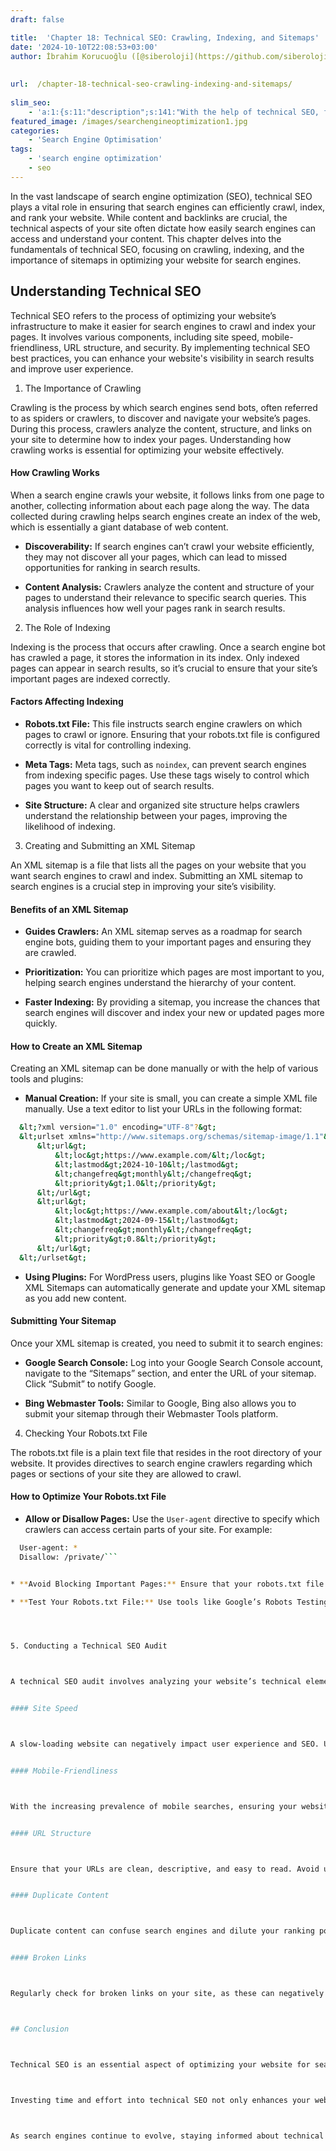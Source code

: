 ```yaml
---
draft: false

title:  'Chapter 18: Technical SEO: Crawling, Indexing, and Sitemaps'
date: '2024-10-10T22:08:53+03:00'
author: İbrahim Korucuoğlu ([@siberoloji](https://github.com/siberoloji))
 
 
url:  /chapter-18-technical-seo-crawling-indexing-and-sitemaps/
 
slim_seo:
    - 'a:1:{s:11:"description";s:141:"With the help of technical SEO, focusing on crawling, indexing, and the importance of sitemaps in optimizing your website for search engines.";}'
featured_image: /images/searchengineoptimization1.jpg
categories:
    - 'Search Engine Optimisation'
tags:
    - 'search engine optimization'
    - seo
---
```



In the vast landscape of search engine optimization (SEO), technical SEO plays a vital role in ensuring that search engines can efficiently crawl, index, and rank your website. While content and backlinks are crucial, the technical aspects of your site often dictate how easily search engines can access and understand your content. This chapter delves into the fundamentals of technical SEO, focusing on crawling, indexing, and the importance of sitemaps in optimizing your website for search engines.



## Understanding Technical SEO



Technical SEO refers to the process of optimizing your website’s infrastructure to make it easier for search engines to crawl and index your pages. It involves various components, including site speed, mobile-friendliness, URL structure, and security. By implementing technical SEO best practices, you can enhance your website's visibility in search results and improve user experience.



1. The Importance of Crawling



Crawling is the process by which search engines send bots, often referred to as spiders or crawlers, to discover and navigate your website’s pages. During this process, crawlers analyze the content, structure, and links on your site to determine how to index your pages. Understanding how crawling works is essential for optimizing your website effectively.


#### How Crawling Works



When a search engine crawls your website, it follows links from one page to another, collecting information about each page along the way. The data collected during crawling helps search engines create an index of the web, which is essentially a giant database of web content.


* **Discoverability:** If search engines can’t crawl your website efficiently, they may not discover all your pages, which can lead to missed opportunities for ranking in search results.

* **Content Analysis:** Crawlers analyze the content and structure of your pages to understand their relevance to specific search queries. This analysis influences how well your pages rank in search results.




2. The Role of Indexing



Indexing is the process that occurs after crawling. Once a search engine bot has crawled a page, it stores the information in its index. Only indexed pages can appear in search results, so it’s crucial to ensure that your site’s important pages are indexed correctly.


#### Factors Affecting Indexing


* **Robots.txt File:** This file instructs search engine crawlers on which pages to crawl or ignore. Ensuring that your robots.txt file is configured correctly is vital for controlling indexing.

* **Meta Tags:** Meta tags, such as `noindex`, can prevent search engines from indexing specific pages. Use these tags wisely to control which pages you want to keep out of search results.

* **Site Structure:** A clear and organized site structure helps crawlers understand the relationship between your pages, improving the likelihood of indexing.




3. Creating and Submitting an XML Sitemap



An XML sitemap is a file that lists all the pages on your website that you want search engines to crawl and index. Submitting an XML sitemap to search engines is a crucial step in improving your site’s visibility.


#### Benefits of an XML Sitemap


* **Guides Crawlers:** An XML sitemap serves as a roadmap for search engine bots, guiding them to your important pages and ensuring they are crawled.

* **Prioritization:** You can prioritize which pages are most important to you, helping search engines understand the hierarchy of your content.

* **Faster Indexing:** By providing a sitemap, you increase the chances that search engines will discover and index your new or updated pages more quickly.



#### How to Create an XML Sitemap



Creating an XML sitemap can be done manually or with the help of various tools and plugins:


* **Manual Creation:** If your site is small, you can create a simple XML file manually. Use a text editor to list your URLs in the following format:



```bash
  &lt;?xml version="1.0" encoding="UTF-8"?&gt;
  &lt;urlset xmlns="http://www.sitemaps.org/schemas/sitemap-image/1.1"&gt;
      &lt;url&gt;
          &lt;loc&gt;https://www.example.com/&lt;/loc&gt;
          &lt;lastmod&gt;2024-10-10&lt;/lastmod&gt;
          &lt;changefreq&gt;monthly&lt;/changefreq&gt;
          &lt;priority&gt;1.0&lt;/priority&gt;
      &lt;/url&gt;
      &lt;url&gt;
          &lt;loc&gt;https://www.example.com/about&lt;/loc&gt;
          &lt;lastmod&gt;2024-09-15&lt;/lastmod&gt;
          &lt;changefreq&gt;monthly&lt;/changefreq&gt;
          &lt;priority&gt;0.8&lt;/priority&gt;
      &lt;/url&gt;
  &lt;/urlset&gt;
```


* **Using Plugins:** For WordPress users, plugins like Yoast SEO or Google XML Sitemaps can automatically generate and update your XML sitemap as you add new content.



#### Submitting Your Sitemap



Once your XML sitemap is created, you need to submit it to search engines:


* **Google Search Console:** Log into your Google Search Console account, navigate to the “Sitemaps” section, and enter the URL of your sitemap. Click “Submit” to notify Google.

* **Bing Webmaster Tools:** Similar to Google, Bing also allows you to submit your sitemap through their Webmaster Tools platform.




4. Checking Your Robots.txt File



The robots.txt file is a plain text file that resides in the root directory of your website. It provides directives to search engine crawlers regarding which pages or sections of your site they are allowed to crawl.


#### How to Optimize Your Robots.txt File


* **Allow or Disallow Pages:** Use the `User-agent` directive to specify which crawlers can access certain parts of your site. For example:



```bash
  User-agent: *
  Disallow: /private/```


* **Avoid Blocking Important Pages:** Ensure that your robots.txt file doesn’t inadvertently block access to important pages that you want indexed.

* **Test Your Robots.txt File:** Use tools like Google’s Robots Testing Tool to check for errors and ensure that your directives are functioning as intended.




5. Conducting a Technical SEO Audit



A technical SEO audit involves analyzing your website’s technical elements to identify issues that could hinder crawling and indexing. Here are key areas to focus on during your audit:


#### Site Speed



A slow-loading website can negatively impact user experience and SEO. Use tools like Google PageSpeed Insights or GTmetrix to analyze your site’s speed and identify areas for improvement.


#### Mobile-Friendliness



With the increasing prevalence of mobile searches, ensuring your website is mobile-friendly is crucial. Use Google’s Mobile-Friendly Test to check your site’s responsiveness.


#### URL Structure



Ensure that your URLs are clean, descriptive, and easy to read. Avoid using lengthy strings of numbers or special characters, as these can confuse both users and search engines.


#### Duplicate Content



Duplicate content can confuse search engines and dilute your ranking potential. Use canonical tags to indicate the preferred version of a page when duplicate content exists.


#### Broken Links



Regularly check for broken links on your site, as these can negatively impact user experience and crawling efficiency. Use tools like Screaming Frog or Ahrefs to identify and fix broken links.



## Conclusion



Technical SEO is an essential aspect of optimizing your website for search engines. By understanding how crawling and indexing work, creating and submitting an XML sitemap, and checking your robots.txt file, you can improve your site’s visibility and performance in search results.



Investing time and effort into technical SEO not only enhances your website’s search engine rankings but also contributes to a better user experience. Regularly conducting technical audits will help you identify and address issues, ensuring that your site remains accessible and optimized for both users and search engines.



As search engines continue to evolve, staying informed about technical SEO best practices will position your website for success in the competitive online landscape. By implementing these strategies, you can create a strong foundation for your SEO efforts and drive organic traffic to your website.
